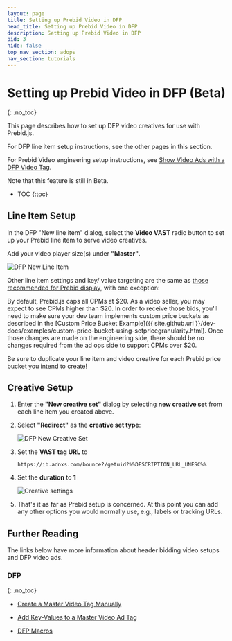 ```yaml
---
layout: page
title: Setting up Prebid Video in DFP
head_title: Setting up Prebid Video in DFP
description: Setting up Prebid Video in DFP
pid: 3
hide: false
top_nav_section: adops
nav_section: tutorials
---
```


<div class="bs-docs-section" markdown="1">

# Setting up Prebid Video in DFP (Beta)
{: .no_toc}

This page describes how to set up DFP video creatives for use with
Prebid.js.

For DFP line item setup instructions, see the other pages in this section.

For Prebid Video engineering setup instructions, see
[Show Video Ads with a DFP Video Tag]({{site.github.url}}/dev-docs/show-video-with-a-dfp-video-tag.html).

Note that this feature is still in Beta.

* TOC
{:toc}

## Line Item Setup

In the DFP "New line item" dialog, select the **Video VAST** radio button to set up your Prebid line item to serve video creatives.

Add your video player size(s) under **"Master"**.

![DFP New Line Item]({{site.github.url}}/assets/images/ad-ops/dfp-creative-setup/dfp-creative-setup-03.png)

Other line item settings and key/ value targeting are the same as [those recommended for Prebid display]({{site.github.url}}/adops/step-by-step.html#step-1-add-a-line-item), with one exception:

By default, Prebid.js caps all CPMs at $20.  As a video seller, you may expect to see CPMs higher than $20.  In order to receive those bids, you'll need to make sure your dev team implements custom price buckets as described in the [Custom Price Bucket Example]({{ site.github.url }}/dev-docs/examples/custom-price-bucket-using-setpricegranularity.html).  Once those changes are made on the engineering side, there should be no changes required from the ad ops side to support CPMs over $20.

Be sure to duplicate your line item and video creative for each Prebid price bucket you intend to create!

## Creative Setup

1. Enter the **"New creative set"** dialog by selecting **new creative set** from each line item you created above. 

2. Select **"Redirect"** as the **creative set type**:

   ![DFP New Creative Set]({{site.github.url}}/assets/images/ad-ops/dfp-creative-setup/dfp-creative-setup-01.png)

3. Set the **VAST tag URL** to 

   ```
   https://ib.adnxs.com/bounce?/getuid?%%DESCRIPTION_URL_UNESC%%
   ```

4. Set the **duration** to **1**

   ![Creative settings]({{site.github.url}}/assets/images/ad-ops/dfp-creative-setup/dfp-creative-setup-02.png)

5. That's it as far as Prebid setup is concerned.  At this point you
   can add any other options you would normally use, e.g., labels or
   tracking URLs.

## Further Reading

The links below have more information about header bidding video
setups and DFP video ads.

### DFP
{: .no_toc}

+ [Create a Master Video Tag Manually](https://support.google.com/dfp_premium/answer/1068325?hl=en&ref_topic=2480647)

+ [Add Key-Values to a Master Video Ad Tag](https://support.google.com/dfp_premium/answer/1080597)

+ [DFP Macros](https://support.google.com/dfp_premium/answer/1242718)

</div>

